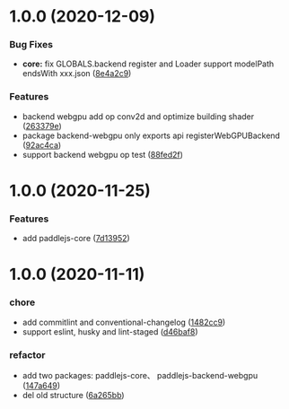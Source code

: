 # 1.0.0 (2020-12-09)


### Bug Fixes

* **core:** fix GLOBALS.backend register and Loader support modelPath endsWith xxx.json ([8e4a2c9](https://github.com/JingyuanZhang/Paddle.js/commit/8e4a2c98871016c42219320cff77618143450ea8))


### Features

* backend webgpu add op conv2d and optimize building shader ([263379e](https://github.com/JingyuanZhang/Paddle.js/commit/263379eac7af823968ee0999d53046be9a1b5e09))
* package backend-webgpu only exports api registerWebGPUBackend ([92ac4ca](https://github.com/JingyuanZhang/Paddle.js/commit/92ac4cab0dbe3798403c87c950bac6dd5d476de5))
* support backend webgpu op test ([88fed2f](https://github.com/JingyuanZhang/Paddle.js/commit/88fed2f7e295bf1512a74a448a46bf85e7b47cf3))



# 1.0.0 (2020-11-25)


### Features

* add paddlejs-core ([7d13952](https://github.com/JingyuanZhang/Paddle.js/commit/7d13952cf2dcfe80c7370dc42a52f4bda47365bb))



# 1.0.0 (2020-11-11)


### chore

* add commitlint and conventional-changelog ([1482cc9](https://github.com/zhongkai/Paddle.js/commit/1482cc938fa1297fcf2e58b0cf3875660ccd20a9))
* support eslint, husky and lint-staged ([d46baf8](https://github.com/zhongkai/Paddle.js/commit/d46baf8ca7dd4860cbc08dc203fb884ad9227c3b))

### refactor

* add two packages: paddlejs-core、 paddlejs-backend-webgpu ([147a649](https://github.com/zhongkai/Paddle.js/commit/147a649ead6d927fee1584d43681a2ba926eedf0))
* del old structure ([6a265bb](https://github.com/zhongkai/Paddle.js/commit/6a265bb65d440479089cdca8598beced218ff533))



